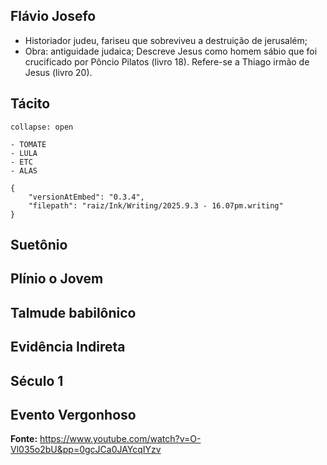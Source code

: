 ## Flávio Josefo
- Historiador judeu, fariseu que sobreviveu a destruição de jerusalém;
- Obra: antiguidade judaica;
Descreve Jesus como homem sábio que foi crucificado por Pôncio Pilatos (livro 18).
Refere-se a Thiago irmão de Jesus (livro 20).

## Tácito

```ad-Ingredientes
collapse: open

- TOMATE
- LULA
- ETC
- ALAS
```

```handwritten-ink
{
	"versionAtEmbed": "0.3.4",
	"filepath": "raiz/Ink/Writing/2025.9.3 - 16.07pm.writing"
}
```


## Suetônio

## Plínio o Jovem

## Talmude babilônico

## Evidência Indireta

## Século 1

## Evento Vergonhoso

**Fonte:** https://www.youtube.com/watch?v=O-Vl035o2bU&pp=0gcJCa0JAYcqIYzv